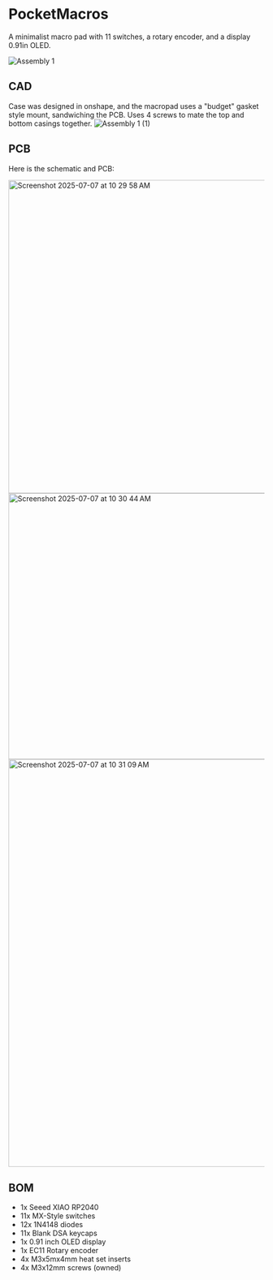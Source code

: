# PocketMacros
A minimalist macro pad with 11 switches, a rotary encoder, and a display 0.91in OLED.

![Assembly 1](https://github.com/user-attachments/assets/d78c4ba9-6efa-426e-b2d4-b4616a11b3f4)


## CAD
Case was designed in onshape, and the macropad uses a "budget" gasket style mount, sandwiching the PCB. Uses 4 screws to mate the top and bottom casings together.
![Assembly 1 (1)](https://github.com/user-attachments/assets/ce55092a-6b83-428d-9c0a-953d64fe86f7)


## PCB
Here is the schematic and PCB:

<img width="617" alt="Screenshot 2025-07-07 at 10 29 58 AM" src="https://github.com/user-attachments/assets/45bcc3b6-b141-4b77-a562-2ea4734d16e5" />

<img width="524" alt="Screenshot 2025-07-07 at 10 30 44 AM" src="https://github.com/user-attachments/assets/3442c057-0349-4870-9605-448cb75544c8" />

<img width="803" alt="Screenshot 2025-07-07 at 10 31 09 AM" src="https://github.com/user-attachments/assets/f72b1e8e-2c3f-4911-9f3d-06b842312f2f" />

## BOM
- 1x Seeed XIAO RP2040
- 11x MX-Style switches
- 12x 1N4148 diodes
- 11x Blank DSA keycaps
- 1x 0.91 inch OLED display
- 1x EC11 Rotary encoder
- 4x M3x5mx4mm heat set inserts
- 4x M3x12mm screws (owned)
